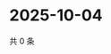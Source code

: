 # 2025-10-04

共 0 条

<!-- BEGIN ZHIHUVIDEO -->
<!-- 最后更新时间 Sat Oct 04 2025 00:13:13 GMT+0800 (China Standard Time) -->

<!-- END ZHIHUVIDEO -->
